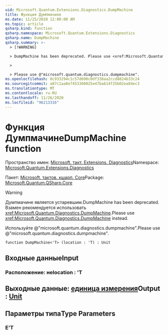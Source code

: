 ```yaml
---
uid: Microsoft.Quantum.Extensions.Diagnostics.DumpMachine
title: Функция Думпмачине
ms.date: 11/25/2020 12:00:00 AM
ms.topic: article
qsharp.kind: function
qsharp.namespace: Microsoft.Quantum.Extensions.Diagnostics
qsharp.name: DumpMachine
qsharp.summary: >-
  > [!WARNING]

  > DumpMachine has been deprecated. Please use <xref:Microsoft.Quantum.Diagnostics.DumpMachine> instead.

  >

  > Please use @"microsoft.quantum.diagnostics.dumpmachine".
ms.openlocfilehash: 0c933294c1c57d690c0df338aa2ccd8824b33c24
ms.sourcegitcommit: a87c1aa8e7453360025e47ba614f25b02ea84ec3
ms.translationtype: MT
ms.contentlocale: ru-RU
ms.lasthandoff: 11/26/2020
ms.locfileid: "96213316"
---
```

# <a name="dumpmachine-function"></a><span data-ttu-id="97442-102">Функция Думпмачине</span><span class="sxs-lookup"><span data-stu-id="97442-102">DumpMachine function</span></span>

<span data-ttu-id="97442-103">Пространство имен: [Microsoft. такт. Extensions. Diagnostics](xref:Microsoft.Quantum.Extensions.Diagnostics)</span><span class="sxs-lookup"><span data-stu-id="97442-103">Namespace: [Microsoft.Quantum.Extensions.Diagnostics](xref:Microsoft.Quantum.Extensions.Diagnostics)</span></span>

<span data-ttu-id="97442-104">Пакет: [Microsoft. тактов. кшарп. Core](https://nuget.org/packages/Microsoft.Quantum.QSharp.Core)</span><span class="sxs-lookup"><span data-stu-id="97442-104">Package: [Microsoft.Quantum.QSharp.Core](https://nuget.org/packages/Microsoft.Quantum.QSharp.Core)</span></span>


> [!WARNING]
> <span data-ttu-id="97442-105">Думпмачине является устаревшим.</span><span class="sxs-lookup"><span data-stu-id="97442-105">DumpMachine has been deprecated.</span></span> <span data-ttu-id="97442-106">Взамен рекомендуется использовать <xref:Microsoft.Quantum.Diagnostics.DumpMachine>.</span><span class="sxs-lookup"><span data-stu-id="97442-106">Please use <xref:Microsoft.Quantum.Diagnostics.DumpMachine> instead.</span></span>
>
> <span data-ttu-id="97442-107">Используйте @"microsoft.quantum.diagnostics.dumpmachine".</span><span class="sxs-lookup"><span data-stu-id="97442-107">Please use @"microsoft.quantum.diagnostics.dumpmachine".</span></span>



```qsharp
function DumpMachine<'T> (location : 'T) : Unit
```


## <a name="input"></a><span data-ttu-id="97442-108">Входные данные</span><span class="sxs-lookup"><span data-stu-id="97442-108">Input</span></span>

### <a name="location--t"></a><span data-ttu-id="97442-109">Расположение: не</span><span class="sxs-lookup"><span data-stu-id="97442-109">location : 'T</span></span>





## <a name="output--unit"></a><span data-ttu-id="97442-110">Выходные данные: [единица измерения](xref:microsoft.quantum.lang-ref.unit)</span><span class="sxs-lookup"><span data-stu-id="97442-110">Output : [Unit](xref:microsoft.quantum.lang-ref.unit)</span></span>



## <a name="type-parameters"></a><span data-ttu-id="97442-111">Параметры типа</span><span class="sxs-lookup"><span data-stu-id="97442-111">Type Parameters</span></span>

### <a name="t"></a><span data-ttu-id="97442-112">Е</span><span class="sxs-lookup"><span data-stu-id="97442-112">'T</span></span>

